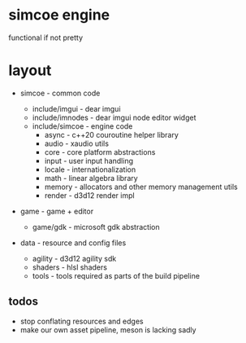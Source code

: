 # simcoe engine
functional if not pretty

# layout
* simcoe - common code
    * include/imgui - dear imgui
    * include/imnodes - dear imgui node editor widget
    * include/simcoe - engine code
        * async - c++20 couroutine helper library
        * audio - xaudio utils
        * core - core platform abstractions
        * input - user input handling
        * locale - internationalization
        * math - linear algebra library
        * memory - allocators and other memory management utils
        * render - d3d12 render impl

* game - game + editor
    * game/gdk - microsoft gdk abstraction

* data - resource and config files
    * agility - d3d12 agility sdk
    * shaders - hlsl shaders
    * tools - tools required as parts of the build pipeline

## todos
* stop conflating resources and edges
* make our own asset pipeline, meson is lacking sadly
